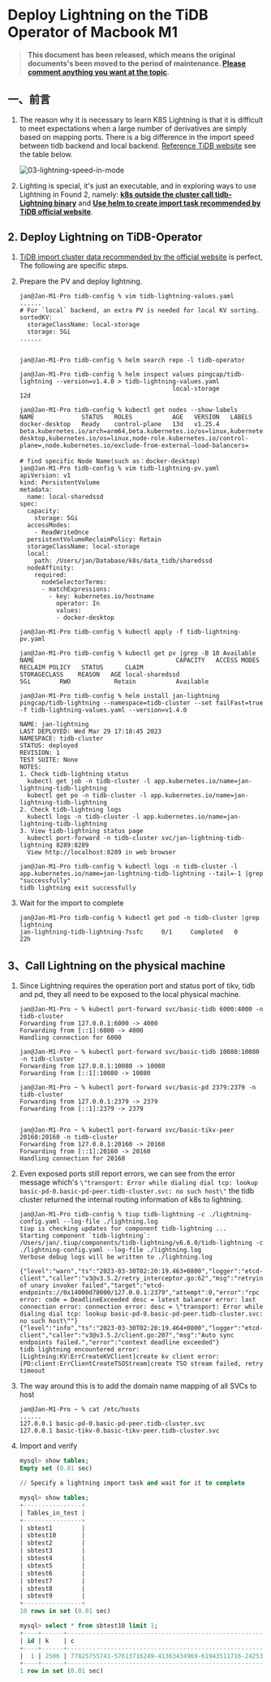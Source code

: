 # Deploy Lightning on the TiDB Operator of Macbook M1

> **This document has been released, which means the original documents's been moved to the period of maintenance. [Please comment anything you want at the topic](http://forum.dbnest.net/t/topic/34).**

## 一、前言

1. The reason why it is necessary to learn K8S Lightning is that it is difficult to meet expectations when a large number of derivatives are simply based on mapping ports. There is a big difference in the import speed between tidb backend and local backend. [Reference TiDB website](https://docs.pingcap.com/tidb/v4.0/tidb-lightning-backends) see the table below.

    ![03-lightning-speed-in-mode](../../../../images/tidb/08TiDB-Cloud-K8S/8-1TiDB-Deployment/03-lightning-speed-in-mode.jpeg)

2. Lighting is special, it's just an executable, and in exploring ways to use Lightning in Found 2, namely: **[k8s outside the cluster call tidb-Lightning binary](#3call-lightning-on-the-physical-machine)** and **[Use helm to create import task recommended by TiDB official website](#2-deploy-lightning-on-tidb-operator)**.

## 2. Deploy Lightning on TiDB-Operator

1. [TiDB import cluster data recommended by the official website](https://docs.pingcap.com/zh/tidb-in-kubernetes/stable/restore-data-using-tidb-lightning) is perfect, The following are specific steps.
2. Prepare the PV and deploy lightning.

    ```shell
    jan@Jan-M1-Pro tidb-config % vim tidb-lightning-values.yaml
    ......
    # For `local` backend, an extra PV is needed for local KV sorting.
    sortedKV:
      storageClassName: local-storage
      storage: 5Gi
    ......


    jan@Jan-M1-Pro tidb-config % helm search repo -l tidb-operator

    jan@Jan-M1-Pro tidb-config % helm inspect values pingcap/tidb-lightning --version=v1.4.0 > tidb-lightning-values.yaml
                                              local-storage            12d

    jan@Jan-M1-Pro tidb-config % kubectl get nodes --show-labels
    NAME             STATUS   ROLES           AGE   VERSION   LABELS
    docker-desktop   Ready    control-plane   13d   v1.25.4   beta.kubernetes.io/arch=arm64,beta.kubernetes.io/os=linux,kubernetes.io/arch=arm64,kubernetes.io/hostname=docker-desktop,kubernetes.io/os=linux,node-role.kubernetes.io/control-plane=,node.kubernetes.io/exclude-from-external-load-balancers=

    # find specific Node Name(such as：docker-desktop)
    jan@Jan-M1-Pro tidb-config % vim tidb-lightning-pv.yaml
    apiVersion: v1
    kind: PersistentVolume
    metadata:
      name: local-sharedssd
    spec:
      capacity:
        storage: 5Gi
      accessModes:
        - ReadWriteOnce
      persistentVolumeReclaimPolicy: Retain
      storageClassName: local-storage
      local:
        path: /Users/jan/Database/k8s/data_tidb/sharedssd
      nodeAffinity:
        required:
          nodeSelectorTerms:
          - matchExpressions:
            - key: kubernetes.io/hostname
              operator: In
              values:
              - docker-desktop

    jan@Jan-M1-Pro tidb-config % kubectl apply -f tidb-lightning-pv.yaml

    jan@Jan-M1-Pro tidb-config % kubectl get pv |grep -B 10 Available
    NAME                                       CAPACITY   ACCESS MODES   RECLAIM POLICY   STATUS      CLAIM                                       STORAGECLASS    REASON   AGE local-sharedssd                            5Gi        RWO            Retain           Available    

    jan@Jan-M1-Pro tidb-config % helm install jan-lightning pingcap/tidb-lightning --namespace=tidb-cluster --set failFast=true -f tidb-lightning-values.yaml --version=v1.4.0

    NAME: jan-lightning
    LAST DEPLOYED: Wed Mar 29 17:18:45 2023
    NAMESPACE: tidb-cluster
    STATUS: deployed
    REVISION: 1
    TEST SUITE: None
    NOTES:
    1. Check tidb-lightning status
      kubectl get job -n tidb-cluster -l app.kubernetes.io/name=jan-lightning-tidb-lightning
      kubectl get po -n tidb-cluster -l app.kubernetes.io/name=jan-lightning-tidb-lightning
    2. Check tidb-lightning logs
      kubectl logs -n tidb-cluster -l app.kubernetes.io/name=jan-lightning-tidb-lightning
    3. View tidb-lightning status page
      kubectl port-forward -n tidb-cluster svc/jan-lightning-tidb-lightning 8289:8289
      View http://localhost:8289 in web browser

    jan@Jan-M1-Pro tidb-config % kubectl logs -n tidb-cluster -l app.kubernetes.io/name=jan-lightning-tidb-lightning --tail=-1 |grep "successfully"
    tidb lightning exit successfully
    ```

3. Wait for the import to complete

    ```shell
    jan@Jan-M1-Pro tidb-config % kubectl get pod -n tidb-cluster |grep lightning
    jan-lightning-tidb-lightning-7ssfc     0/1     Completed   0          22h
    ```

## 3、Call Lightning on the physical machine

1. Since Lightning requires the operation port and status port of tikv, tidb and pd, they all need to be exposed to the local physical machine.

    ```shell
    jan@Jan-M1-Pro ~ % kubectl port-forward svc/basic-tidb 6000:4000 -n tidb-cluster
    Forwarding from 127.0.0.1:6000 -> 4000
    Forwarding from [::1]:6000 -> 4000
    Handling connection for 6000
    
    jan@Jan-M1-Pro ~ % kubectl port-forward svc/basic-tidb 10080:10080 -n tidb-cluster
    Forwarding from 127.0.0.1:10080 -> 10080
    Forwarding from [::1]:10080 -> 10080
    
    jan@Jan-M1-Pro ~ % kubectl port-forward svc/basic-pd 2379:2379 -n tidb-cluster
    Forwarding from 127.0.0.1:2379 -> 2379
    Forwarding from [::1]:2379 -> 2379
    
    
    jan@Jan-M1-Pro ~ % kubectl port-forward svc/basic-tikv-peer 20160:20160 -n tidb-cluster
    Forwarding from 127.0.0.1:20160 -> 20160
    Forwarding from [::1]:20160 -> 20160
    Handling connection for 20160
    ```

2. Even exposed ports still report errors, we can see from the error message which's ```\"transport: Error while dialing dial tcp: lookup basic-pd-0.basic-pd-peer.tidb-cluster.svc: no such host\"``` the tidb cluster returned the internal routing information of k8s to lightning.

      ```shell
      jan@Jan-M1-Pro tidb-config % tiup tidb-lightning -c ./lightning-config.yaml --log-file ./lightning.log
      tiup is checking updates for component tidb-lightning ...
      Starting component `tidb-lightning`: /Users/jan/.tiup/components/tidb-lightning/v6.6.0/tidb-lightning -c ./lightning-config.yaml --log-file ./lightning.log
      Verbose debug logs will be written to ./lightning.log
      
      {"level":"warn","ts":"2023-03-30T02:20:19.463+0800","logger":"etcd-client","caller":"v3@v3.5.2/retry_interceptor.go:62","msg":"retrying of unary invoker failed","target":"etcd-endpoints://0x14000d78000/127.0.0.1:2379","attempt":0,"error":"rpc error: code = DeadlineExceeded desc = latest balancer error: last connection error: connection error: desc = \"transport: Error while dialing dial tcp: lookup basic-pd-0.basic-pd-peer.tidb-cluster.svc: no such host\""}
      {"level":"info","ts":"2023-03-30T02:20:19.464+0800","logger":"etcd-client","caller":"v3@v3.5.2/client.go:207","msg":"Auto sync endpoints failed.","error":"context deadline exceeded"}
      tidb lightning encountered error: [Lightning:KV:ErrCreateKVClient]create kv client error: [PD:client:ErrClientCreateTSOStream]create TSO stream failed, retry timeout
      ```

3. The way around this is to add the domain name mapping of all SVCs to host

    ```shell
    jan@Jan-M1-Pro ~ % cat /etc/hosts
    ......
    127.0.0.1 basic-pd-0.basic-pd-peer.tidb-cluster.svc
    127.0.0.1 basic-tikv-0.basic-tikv-peer.tidb-cluster.svc
    ```

4. Import and verify

      ```sql
      mysql> show tables;
      Empty set (0.01 sec)
      
      // Specify a lightning import task and wait for it to complete
      
      mysql> show tables;
      +----------------+
      | Tables_in_test |
      +----------------+
      | sbtest1        |
      | sbtest10       |
      | sbtest2        |
      | sbtest3        |
      | sbtest4        |
      | sbtest5        |
      | sbtest6        |
      | sbtest7        |
      | sbtest8        |
      | sbtest9        |
      +----------------+
      10 rows in set (0.01 sec)
      
      mysql> select * from sbtest10 limit 1;
      +----+------+-------------------------------------------------------------------------------------------------------------------------+-------------------------------------------------------------+
      | id | k    | c                                                                                                                       | pad                                                         |
      +----+------+-------------------------------------------------------------------------------------------------------------------------+-------------------------------------------------------------+
      |  1 | 2506 | 77825755741-57613716249-41363434969-61943511716-24253397196-16456423243-71719660127-90287149046-57007239064-51092775305 | 22380089381-03483981033-98305230683-44627144526-67135627326 |
      +----+------+-------------------------------------------------------------------------------------------------------------------------+-------------------------------------------------------------+
      1 row in set (0.01 sec)
      ```
